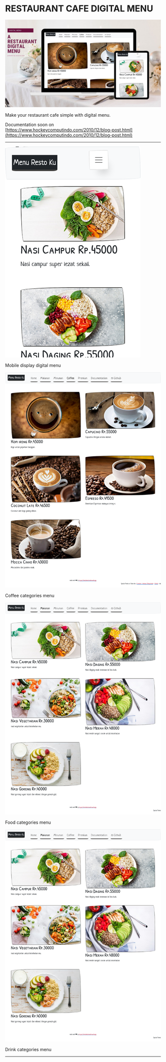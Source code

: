 # RESTAURANT CAFE DIGITAL MENU

![digital menu restaurant cafe web app](digitalmenu.jpg)

Make your restaurant cafe simple with digital menu.

Documentation soon on [https://www.hockeycomputindo.com/2010/12/blog-post.html](https://www.hockeycomputindo.com/2010/12/blog-post.html)


--------------------------------------------------

![digital menu restaurant cafe web app](banner/resto3.png)

Mobile display digital menu

![digital menu restaurant cafe web app](banner/resto2.png)

Coffee categories menu

![digital menu restaurant cafe web app](banner/resto1.png)

Food categories menu


![digital menu restaurant cafe web app](banner/resto1.png)

Drink categories menu


--------------------------------------------------




